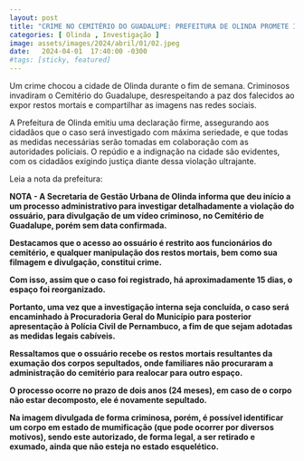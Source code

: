 ```yaml
---
layout: post
title: "CRIME NO CEMITÉRIO DO GUADALUPE: PREFEITURA DE OLINDA PROMETE INVESTIGAÇÃO RIGOROSA"
categories: [ Olinda , Investigação ]
image: assets/images/2024/abril/01/02.jpeg
date:   2024-04-01  17:40:00 -0300
#tags: [sticky, featured]
---
```

Um crime chocou a cidade de Olinda durante o fim de semana. Criminosos invadiram o Cemitério do Guadalupe, desrespeitando a paz dos falecidos ao expor restos mortais e compartilhar as imagens nas redes sociais. 

A Prefeitura de Olinda emitiu uma declaração firme, assegurando aos cidadãos que o caso será investigado com máxima seriedade, e que todas as medidas necessárias serão tomadas em colaboração com as autoridades policiais. O repúdio e a indignação na cidade são evidentes, com os cidadãos exigindo justiça diante dessa violação ultrajante.

Leia a nota da prefeitura:

**NOTA - A Secretaria de Gestão Urbana de Olinda informa que deu início a um processo administrativo para investigar detalhadamente a violação do ossuário, para divulgação de um vídeo criminoso, no Cemitério de Guadalupe, porém sem data confirmada.**

**Destacamos que o acesso ao ossuário é restrito aos funcionários do cemitério, e qualquer manipulação dos restos mortais, bem como sua filmagem e divulgação, constitui crime.**

**Com isso, assim que o caso foi registrado, há aproximadamente 15 dias, o espaço foi reorganizado.**

**Portanto, uma vez que a investigação interna seja concluída, o caso será encaminhado à Procuradoria Geral do Município para posterior apresentação à Polícia Civil de Pernambuco, a fim de que sejam adotadas as medidas legais cabíveis.**

**Ressaltamos que o ossuário recebe os restos mortais resultantes da exumação dos corpos sepultados, onde familiares não procuraram a administração do cemitério para realocar para outro espaço.**

**O processo ocorre no prazo de dois anos (24 meses), em caso de o corpo não estar decomposto, ele é novamente sepultado.**

**Na imagem divulgada de forma criminosa, porém, é possível identificar um corpo em estado de mumificação (que pode ocorrer por diversos motivos), sendo este autorizado, de forma legal, a ser retirado e exumado, ainda que não esteja no estado esquelético.**
